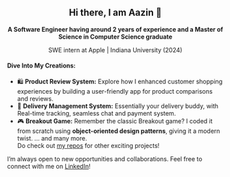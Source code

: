 <div align="center">
<h2> Hi there, I am Aazin 👋 </h2> 

**A Software Engineer having around 2 years of experience and a Master of Science in Computer Science graduate**
<p> SWE intern at Apple | Indiana University (2024) </p>
</div>

#### Dive Into My Creations:
- 🛍️ **Product Review System:** Explore how I enhanced customer shopping experiences by building a user-friendly app for product comparisons and reviews.
- 🚚 **Delivery Management System:** Essentially your delivery buddy, with Real-time tracking, seamless chat and payment system.
- 🎮 **Breakout Game:** Remember the classic Breakout game? I coded it from scratch using **object-oriented design patterns**, giving it a modern twist.
... and many more.<br>
Do check out [my repos](https://github.com/AAZINSHAIKH?tab=repositories) for other exciting projects!

I’m always open to new opportunities and collaborations. Feel free to connect with me on [LinkedIn](https://www.linkedin.com/in/aazinshaikh17298)!

<!--
**AAZINSHAIKH/aazinshaikh** is a ✨ _special_ ✨ repository because its `README.md` (this file) appears on your GitHub profile.

Here are some ideas to get you started:

- 🔭 I’m currently working on ...
- 🌱 I’m currently learning ...
- 👯 I’m looking to collaborate on ...
- 🤔 I’m looking for help with ...
- 💬 Ask me about ...
- 📫 How to reach me: ...
- 😄 Pronouns: ...
- ⚡ Fun fact: ...
-->
